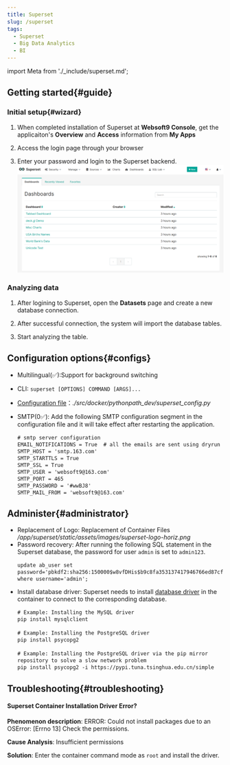 ```yaml
---
title: Superset
slug: /superset
tags:
  - Superset
  - Big Data Analytics
  - BI
---
```


import Meta from './_include/superset.md';

<Meta name="meta" />

## Getting started{#guide}

### Initial setup{#wizard}

1. When completed installation of Superset at **Websoft9 Console**, get the applicaiton's **Overview** and **Access** information from **My Apps**  

2. Access the login page through your browser 

3. Enter your password and login to the Superset backend.  
   ![](./assets/superset-console-websoft9.png)

### Analyzing data

1. After logining to Superset, open the **Datasets** page and create a new database connection.

2. After successful connection, the system will import the database tables.

3. Start analyzing the table.

## Configuration options{#configs}

- Multilingual(✅):Support for background switching
- CLI: `superset [OPTIONS] COMMAND [ARGS]...`
- [Configuration file](https://github.com/apache/superset/blob/master/superset/config.py)：*./src/docker/pythonpath_dev/superset_config.py*
- SMTP(0✅): Add the following SMTP configuration segment in the configuration file and it will take effect after restarting the application.

   ```
   # smtp server configuration
   EMAIL_NOTIFICATIONS = True  # all the emails are sent using dryrun
   SMTP_HOST = 'smtp.163.com'
   SMTP_STARTTLS = True
   SMTP_SSL = True
   SMTP_USER = 'websoft9@163.com'
   SMTP_PORT = 465
   SMTP_PASSWORD = '#wwBJ8'
   SMTP_MAIL_FROM = 'websoft9@163.com'
   ```

## Administer{#administrator}

- Replacement of Logo: Replacement of Container Files */app/superset/static/assets/images/superset-logo-horiz.png*
- Password recovery: After running the following SQL statement in the Superset database, the password for user `admin` is set to `admin123`.
   ```
   update ab_user set password='pbkdf2:sha256:150000$w8vfDHis$b9c8fa353137417946766ed87cf20510da7e1e3a7b79eef37426330abef552bf' where username='admin';
   ```
- Install database driver: Superset needs to install [database driver](https://superset.apache.org/docs/databases/installing-database-drivers) in the container to connect to the corresponding database.
   ```
   # Example: Installing the MySQL driver
   pip install mysqlclient

   # Example: Installing the PostgreSQL driver
   pip install psycopg2

   # Example: Installing the PostgreSQL driver via the pip mirror repository to solve a slow network problem
   pip install psycopg2 -i https://pypi.tuna.tsinghua.edu.cn/simple
   ```


## Troubleshooting{#troubleshooting}

#### Superset Container Installation Driver Error?

**Phenomenon description**: ERROR: Could not install packages due to an OSError: [Errno 13]
Check the permissions.

**Cause Analysis**: Insufficient permissions

**Solution**: Enter the container command mode as `root` and install the driver.

